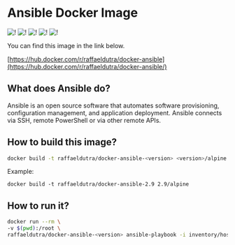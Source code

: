 # Ansible Docker Image

![!](https://img.shields.io/dub/l/vibe-d.svg) ![!](https://img.shields.io/docker/stars/raffaeldutra/docker-ansible.svg) ![!](https://img.shields.io/docker/pulls/raffaeldutra/docker-ansible.svg) ![!](https://img.shields.io/docker/automated/raffaeldutra/docker-ansible.svg) ![!](https://img.shields.io/docker/build/raffaeldutra/docker-ansible.svg)

You can find this image in the link below.

[https://hub.docker.com/r/raffaeldutra/docker-ansible](https://hub.docker.com/r/raffaeldutra/docker-ansible/)

## What does Ansible do?
Ansible is an open source software that automates software provisioning, configuration management, and application deployment. Ansible connects via SSH, remote PowerShell or via other remote APIs.


## How to build this image?

```bash
docker build -t raffaeldutra/docker-ansible-<version> <version>/alpine
```

Example:

```
docker build -t raffaeldutra/docker-ansible-2.9 2.9/alpine
```

## How to run it?

```bash
docker run --rm \
-v $(pwd):/root \
raffaeldutra/docker-ansible-<version> ansible-playbook -i inventory/hosts playbook.yml
```
